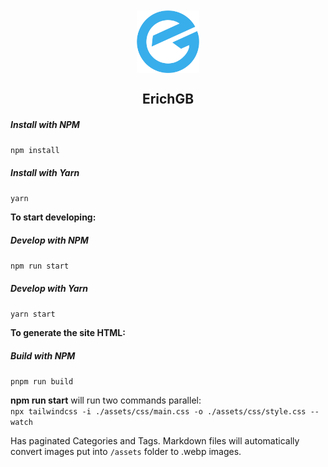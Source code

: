<p align="center" style="padding-top:20px">
 <img width="100px" src="static/images/Logo.svg" align="center" alt="Logo ErichGB" />
 <h2 align="center">ErichGB</h1>
</p>

##### Install with NPM 
`npm install`
##### Install with Yarn
`yarn`

**To start developing:**
##### Develop with NPM 
`npm run start`
##### Develop with Yarn
`yarn start`

**To generate the site HTML:**
##### Build with NPM 
`pnpm run build`

**npm run start** will run two commands parallel:  
`npx tailwindcss -i ./assets/css/main.css -o ./assets/css/style.css --watch`

Has paginated Categories and Tags. Markdown files will automatically convert images put into `/assets` folder to .webp images. 

